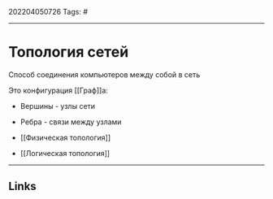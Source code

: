 202204050726
Tags: #

---

# Топология сетей
Способ соединения компьютеров между собой в сеть

Это конфигурация [[Граф]]а:
- Вершины - узлы сети 
- Ребра - связи между узлами

- [[Физическая топология]]
- [[Логическая топология]]

---
## Links